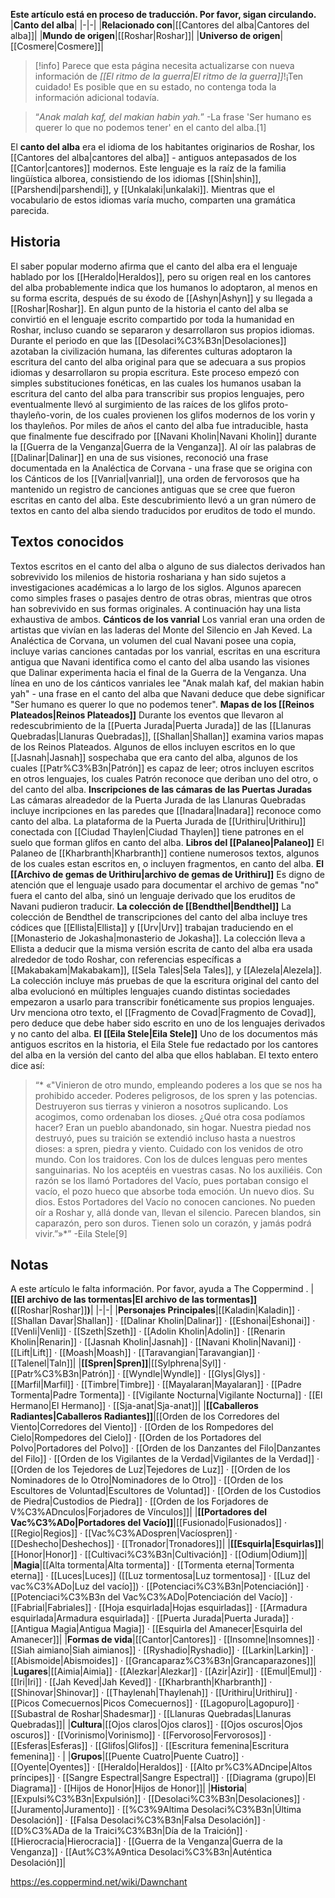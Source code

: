 **Este artículo está en proceso de traducción. Por favor, sigan circulando.**
|**Canto del alba**|
|-|-|
|**Relacionado con**|[[Cantores del alba\|Cantores del alba]]|
|**Mundo de origen**|[[Roshar\|Roshar]]|
|**Universo de origen**|[[Cosmere\|Cosmere]]|

> [!info] Parece que esta página necesita actualizarse con nueva información de *[[El ritmo de la guerra\|El ritmo de la guerra]]*!¡Ten cuidado! Es posible que en su estado, no contenga toda la información adicional todavía.

>“*Anak malah kaf, del makian habin yah.*”
\-La frase 'Ser humano es querer lo que no podemos tener' en el canto del alba.[1]


El **canto del alba** era el idioma de los habitantes originarios de Roshar, los [[Cantores del alba\|cantores del alba]] - antiguos antepasados de los [[Cantor\|cantores]] modernos. Este lenguaje es la raíz de la familia lingüística alborea, consistiendo de los idiomas [[Shin\|shin]], [[Parshendi\|parshendi]], y [[Unkalaki\|unkalaki]]. Mientras que el vocabulario de estos idiomas varía mucho, comparten una gramática parecida.

## Historia
El saber popular moderno afirma que el canto del alba era el lenguaje hablado por los [[Heraldo\|Heraldos]], pero su origen real en los cantores del alba probablemente indica que los humanos lo adoptaron, al menos en su forma escrita, después de su éxodo de [[Ashyn\|Ashyn]] y su llegada a [[Roshar\|Roshar]]. En algun punto de la historia el canto del alba se convirtió en el lenguaje escrito compartido por toda la humanidad en Roshar, incluso cuando se separaron y desarrollaron sus propios idiomas. Durante el periodo en que las [[Desolaci%C3%B3n\|Desolaciones]] azotaban la civilización humana, las diferentes culturas adoptaron la escritura del canto del alba original para que se adecuara a sus propios idiomas y desarrollaron su propia escritura. Este proceso empezó con simples substituciones fonéticas, en las cuales los humanos usaban la escritura del canto del alba para transcribir sus propios lenguajes, pero eventualmente llevó al surgimiento de las raíces de los glifos proto-thayleño-vorin, de los cuales provienen los glifos modernos de los vorin y los thayleños.
Por miles de años el canto del alba fue intraducible, hasta que finalmente fue descifrado por [[Navani Kholin\|Navani Kholin]] durante la [[Guerra de la Venganza\|Guerra de la Venganza]]. Al oír las palabras de [[Dalinar\|Dalinar]] en una de sus visiones, reconoció una frase documentada en la Analéctica de Corvana - una frase que se origina con los Cánticos de los [[Vanrial\|vanrial]], una orden de fervorosos que ha mantenido un registro de canciones antiguas que se cree que fueron escritas en canto del alba. Este descubrimiento llevó a un gran número de textos en canto del alba siendo traducidos por eruditos de todo el mundo.

## Textos conocidos
Textos escritos en el canto del alba o alguno de sus dialectos derivados han sobrevivido los milenios de historia roshariana y han sido sujetos a investigaciones académicas a lo largo de los siglos. Algunos aparecen como simples frases o pasajes dentro de otras obras, mientras que otros han sobrevivido en sus formas originales. A continuación hay una lista exhaustiva de ambos.
**Cánticos de los vanrial**
Los vanrial eran una orden de artistas que vivían en las laderas del Monte del Silencio en Jah Keved. La Analéctica de Corvana, un volumen del cual Navani posee una copia, incluye varias canciones cantadas por los vanrial, escritas en una escritura antigua que Navani identifica como el canto del alba usando las visiones que Dalinar experimenta hacia el final de la Guerra de la Venganza. Una línea en uno de los cánticos vanriales lee "Anak malah kaf, del makian habin yah" - una frase en el canto del alba que Navani deduce que debe significar "Ser humano es querer lo que no podemos tener".
**Mapas de los [[Reinos Plateados\|Reinos Plateados]]**
Durante los eventos que llevaron al redescubrimiento de la [[Puerta Jurada\|Puerta Jurada]] de las [[Llanuras Quebradas\|Llanuras Quebradas]], [[Shallan\|Shallan]] examina varios mapas de los Reinos Plateados. Algunos de ellos incluyen escritos en lo que [[Jasnah\|Jasnah]] sospechaba que era canto del alba, algunos de los cuales [[Patr%C3%B3n\|Patrón]] es capaz de leer; otros incluyen escritos en otros lenguajes, los cuales Patrón reconoce que deriban uno del otro, o del canto del alba.
**Inscripciones de las cámaras de las Puertas Juradas**
Las cámaras alreadedor de la Puerta Jurada de las Llanuras Quebradas incluye incripciones en las paredes que [[Inadara\|Inadara]] reconoce como canto del alba. La plataforma de la Puerta Jurada de [[Urithiru\|Urithiru]] conectada con [[Ciudad Thaylen\|Ciudad Thaylen]] tiene patrones en el suelo que forman glífos en canto del alba.
**Libros del [[Palaneo\|Palaneo]]**
El Palaneo de [[Kharbranth\|Kharbranth]] contiene numerosos textos, algunos de los cuales estan escritos en, o incluyen fragmentos, en canto del alba.
**El [[Archivo de gemas de Urithiru\|archivo de gemas de Urithiru]]**
Es digno de atención que el lenguaje usado para documentar el archivo de gemas "no" fuera el canto del alba, sinó un lenguaje derivado que los eruditos de Navani pudieron traducir.
**La colección de [[Bendthel\|Bendthel]]**
La colección de Bendthel de transcripciones del canto del alba incluye tres códices que [[Ellista\|Ellista]] y [[Urv\|Urv]] trabajan traduciendo en el [[Monasterio de Jokasha\|monasterio de Jokasha]]. La colección lleva a Ellista a deducir que la misma versión escrita de canto del alba era usada alrededor de todo Roshar, con referencias específicas a [[Makabakam\|Makabakam]], [[Sela Tales\|Sela Tales]], y [[Alezela\|Alezela]]. La colección incluye más pruebas de que la escritura original del canto del alba evolucionó en múltiples lenguajes cuando distintas sociedades empezaron a usarlo para transcribir fonéticamente sus propios lenguajes. Urv menciona otro texto, el [[Fragmento de Covad\|Fragmento de Covad]], pero deduce que debe haber sido escrito en uno de los lenguajes derivados y no canto del alba.
**El [[Eila Stele\|Eila Stele]]**
Uno de los documentos más antiguos escritos en la historia, el Eila Stele fue redactado por los cantores del alba en la versión del canto del alba que ellos hablaban. El texto entero dice así:

>“* «"Vinieron de otro mundo, empleando poderes a los que se nos ha prohibido acceder. Poderes peligrosos, de los spren y las potencias. Destruyeron sus tierras y vinieron a nosotros suplicando. Los acogimos, como ordenaban los dioses. ¿Qué otra cosa podíamos hacer? Eran un pueblo abandonado, sin hogar. Nuestra piedad nos destruyó, pues su traición se extendió incluso hasta a nuestros dioses: a spren, piedra y viento. Cuidado con los venidos de otro mundo. Con los traidores. Con los de dulces lenguas pero mentes sanguinarias. No los aceptéis en vuestras casas. No los auxiliéis. Con razón se los llamó Portadores del Vacío, pues portaban consigo el vacío, el pozo hueco que absorbe toda emoción. Un nuevo dios. Su dios. Estos Portadores del Vacío no conocen canciones. No pueden oír a Roshar y, allá donde van, llevan el silencio. Parecen blandos, sin caparazón, pero son duros. Tienen solo un corazón, y jamás podrá vivir.”»*”
\-Eila Stele[9]


## Notas

A este artículo le falta información. Por favor, ayuda a The Coppermind .
|**[[El archivo de las tormentas\|El archivo de las tormentas]] (**[[Roshar\|Roshar]]**)**|
|-|-|
|**Personajes Principales**|[[Kaladin\|Kaladin]] · [[Shallan Davar\|Shallan]] · [[Dalinar Kholin\|Dalinar]] · [[Eshonai\|Eshonai]] · [[Venli\|Venli]] · [[Szeth\|Szeth]] · [[Adolin Kholin\|Adolin]] · [[Renarin Kholin\|Renarin]] · [[Jasnah Kholin\|Jasnah]] · [[Navani Kholin\|Navani]] · [[Lift\|Lift]] · [[Moash\|Moash]] · [[Taravangian\|Taravangian]] · [[Talenel\|Taln]]|
|**[[Spren\|Spren]]**|[[Sylphrena\|Syl]] · [[Patr%C3%B3n\|Patrón]] · [[Wyndle\|Wyndle]] · [[Glys\|Glys]] · [[Marfil\|Marfil]] · [[Timbre\|Timbre]] · [[Mayalaran\|Mayalaran]] · [[Padre Tormenta\|Padre Tormenta]] · [[Vigilante Nocturna\|Vigilante Nocturna]] · [[El Hermano\|El Hermano]] · [[Sja-anat\|Sja-anat]]|
|**[[Caballeros Radiantes\|Caballeros Radiantes]]**|[[Orden de los Corredores del Viento\|Corredores del Viento]] · [[Orden de los Rompedores del Cielo\|Rompedores del Cielo]] · [[Orden de los Portadores del Polvo\|Portadores del Polvo]] · [[Orden de los Danzantes del Filo\|Danzantes del Filo]] · [[Orden de los Vigilantes de la Verdad\|Vigilantes de la Verdad]] · [[Orden de los Tejedores de Luz\|Tejedores de Luz]] · [[Orden de los Nominadores de lo Otro\|Nominadores de lo Otro]] · [[Orden de los Escultores de Voluntad\|Escultores de Voluntad]] · [[Orden de los Custodios de Piedra\|Custodios de Piedra]] · [[Orden de los Forjadores de V%C3%ADnculos\|Forjadores de Vínculos]]|
|**[[Portadores del Vac%C3%ADo\|Portadores del Vacío]]**|[[Fusionado\|Fusionados]] · [[Regio\|Regios]] · [[Vac%C3%ADospren\|Vacíospren]] · [[Deshecho\|Deshechos]] · [[Tronador\|Tronadores]]|
|**[[Esquirla\|Esquirlas]]**|[[Honor\|Honor]] · [[Cultivaci%C3%B3n\|Cultivación]] · [[Odium\|Odium]]|
|**Magia**|[[Alta tormenta\|Alta tormenta]] · [[Tormenta eterna\|Tormenta eterna]] · [[Luces\|Luces]] ([[Luz tormentosa\|Luz tormentosa]] · [[Luz del vac%C3%ADo\|Luz del vacío]]) · [[Potenciaci%C3%B3n\|Potenciación]] · [[Potenciaci%C3%B3n del Vac%C3%ADo\|Potenciación del Vacío]] · [[Fabrial\|Fabriales]] · [[Hoja esquirlada\|Hojas esquirladas]] · [[Armadura esquirlada\|Armadura esquirlada]] · [[Puerta Jurada\|Puerta Jurada]] · [[Antigua Magia\|Antigua Magia]] · [[Esquirla del Amanecer\|Esquirla del Amanecer]]|
|**Formas de vida**|[[Cantor\|Cantores]] · [[Insomne\|Insomnes]] · [[Siah aimiano\|Siah aimianos]] · [[Ryshadio\|Ryshadio]] · [[Larkin\|Larkin]] · [[Abismoide\|Abismoides]] · [[Grancaparaz%C3%B3n\|Grancaparazones]]|
|**Lugares**|[[Aimia\|Aimia]] · [[Alezkar\|Alezkar]] · [[Azir\|Azir]] · [[Emul\|Emul]] · [[Iri\|Iri]] · [[Jah Keved\|Jah Keved]] · [[Kharbranth\|Kharbranth]] · [[Shinovar\|Shinovar]] · [[Thaylenah\|Thaylenah]] · [[Urithiru\|Urithiru]] · [[Picos Comecuernos\|Picos Comecuernos]] · [[Lagopuro\|Lagopuro]] · [[Subastral de Roshar\|Shadesmar]] · [[Llanuras Quebradas\|Llanuras Quebradas]]|
|**Cultura**|[[Ojos claros\|Ojos claros]] · [[Ojos oscuros\|Ojos oscuros]] · [[Vorinismo\|Vorinismo]] · [[Fervoroso\|Fervorosos]] · [[Esferas\|Esferas]] · [[Glifos\|Glifos]] · [[Escritura femenina\|Escritura femenina]] · |
|**Grupos**|[[Puente Cuatro\|Puente Cuatro]] · [[Oyente\|Oyentes]] · [[Heraldo\|Heraldos]] · [[Alto pr%C3%ADncipe\|Altos príncipes]] · [[Sangre Espectral\|Sangre Espectral]] · [[Diagrama (grupo)\|El Diagrama]] · [[Hijos de Honor\|Hijos de Honor]]|
|**Historia**|[[Expulsi%C3%B3n\|Expulsión]] · [[Desolaci%C3%B3n\|Desolaciones]] · [[Juramento\|Juramento]] · [[%C3%9Altima Desolaci%C3%B3n\|Última Desolación]] · [[Falsa Desolaci%C3%B3n\|Falsa Desolación]] · [[D%C3%ADa de la Traici%C3%B3n\|Día de la Traición]] · [[Hierocracia\|Hierocracia]] · [[Guerra de la Venganza\|Guerra de la Venganza]] · [[Aut%C3%A9ntica Desolaci%C3%B3n\|Auténtica Desolación]]|



https://es.coppermind.net/wiki/Dawnchant